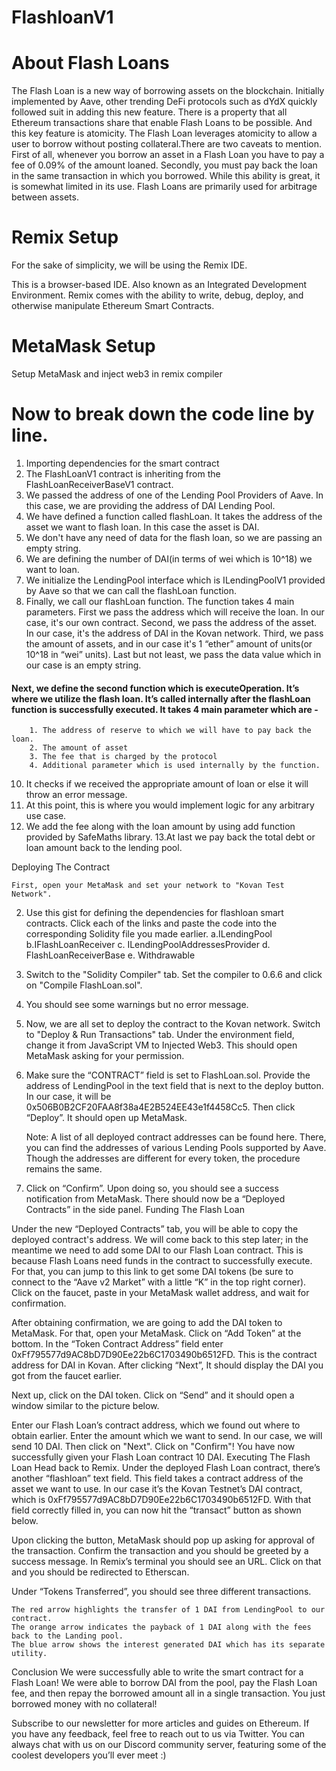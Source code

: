 # FlashloanV1

# About Flash Loans
The Flash Loan is a new way of borrowing assets on the blockchain. Initially implemented by Aave, other trending DeFi protocols such as dYdX quickly followed suit in adding this new feature. There is a property that all Ethereum transactions share that enable Flash Loans to be possible. And this key feature is atomicity.
The Flash Loan leverages atomicity to allow a user to borrow without posting collateral.There are two caveats to mention. First of all, whenever you borrow an asset in a Flash Loan you have to pay a fee of 0.09% of the amount loaned. Secondly, you must pay back the loan in the same transaction in which you borrowed. While this ability is great, it is somewhat limited in its use. Flash Loans are primarily used for arbitrage between assets.


# Remix Setup
For the sake of simplicity, we will be using the Remix IDE.

This is a browser-based IDE. Also known as an Integrated Development Environment.
Remix comes with the ability to write, debug, deploy, and otherwise manipulate Ethereum Smart Contracts.

# MetaMask Setup 
Setup MetaMask and inject web3 in remix compiler 




# Now to break down the code line by line.

 1. Importing dependencies for the smart contract
 2. The FlashLoanV1 contract is inheriting from the FlashLoanReceiverBaseV1 contract.
 3. We passed the address of one of the Lending Pool Providers of Aave. In this case, we are providing the address of DAI Lending Pool. 
 4. We have defined a function called flashLoan. It takes the address of the asset we want to flash loan. In this case the asset is DAI.
 5. We don't have any need of data for the flash loan, so we are passing an empty string.
 6. We are defining the number of DAI(in terms of wei which is 10^18) we want to loan.
 7. We initialize the LendingPool interface which is ILendingPoolV1 provided by Aave so that we can call the flashLoan function.
 8. Finally, we call our flashLoan function. The function takes 4 main parameters. First we pass the address which will receive the loan. In our case, it's our own contract.              Second, we pass the address of the asset. In our case, it's the address of DAI in the Kovan network. Third, we pass the amount of assets, and in our case it's 1 “ether”              amount  of units(or 10^18 in “wei” units). Last but not least, we pass the data value which in our case is an empty string.


#### Next, we define the second function which is executeOperation. It’s where we utilize the flash loan. It’s called internally after the flashLoan function is successfully                executed. It takes 4 main parameter which are -
        1. The address of reserve to which we will have to pay back the loan.
        2. The amount of asset
        3. The fee that is charged by the protocol
        4. Additional parameter which is used internally by the function.
 10. It checks if we received the appropriate amount of loan or else it will throw an error message.
 11. At this point, this is where you would implement logic for any arbitrary use case.
 12. We add the fee along with the loan amount by using add function provided by SafeMaths library.
 13.At last we pay back the total debt or loan amount back to the lending pool.




Deploying The Contract

    First, open your MetaMask and set your network to "Kovan Test Network".



2. Use this gist for defining the dependencies for flashloan smart contracts. Click each of the links and paste the code into the corresponding Solidity file you made earlier.
        a.ILendingPool
        b.IFlashLoanReceiver
        c. ILendingPoolAddressesProvider
        d. FlashLoanReceiverBase
        e. Withdrawable


3. Switch to the "Solidity Compiler" tab. Set the compiler to 0.6.6 and click on "Compile FlashLoan.sol".



4. You should see some warnings but no error message.

5. Now, we are all set to deploy the contract to the Kovan network. Switch to "Deploy & Run Transactions" tab. Under the environment field, change it from JavaScript VM to Injected Web3. This should open MetaMask asking for your permission.



6. Make sure the “CONTRACT” field is set to FlashLoan.sol. Provide the address of LendingPool in the text field that is next to the deploy button. In our case, it will be 0x506B0B2CF20FAA8f38a4E2B524EE43e1f4458Cc5. Then click “Deploy”. It should open up MetaMask. 

    Note: A list of all deployed contract addresses can be found here. There, you can find the addresses of various Lending Pools supported by Aave. Though the addresses are different for every token, the procedure remains the same.




7. Click on “Confirm”. Upon doing so, you should see a success notification from MetaMask. There should now be a “Deployed Contracts” in the side panel.
Funding The Flash Loan



Under the new “Deployed Contracts” tab, you will be able to copy the deployed contract's address. We will come back to this step later; in the meantime we need to add some DAI to our Flash Loan contract. This is because Flash Loans need funds in the contract to successfully execute. For that, you can jump to this link to get some DAI tokens (be sure to connect to the “Aave v2 Market” with a little “K” in the top right corner). Click on the faucet, paste in your MetaMask wallet address, and wait for confirmation.


After obtaining confirmation, we are going to add the DAI token to MetaMask. For that, open your MetaMask. Click on “Add Token” at the bottom. In the “Token Contract Address” field enter 0xFf795577d9AC8bD7D90Ee22b6C1703490b6512FD. This is the contract address for DAI in Kovan. After clicking “Next”, It should display the DAI you got from the faucet earlier.


Next up, click on the DAI token. Click on “Send” and it should open a window similar to the picture below.



Enter our Flash Loan’s contract address, which we found out where to obtain earlier. Enter the amount which we want to send. In our case, we will send 10 DAI. Then click on "Next". Click on "Confirm"! You have now successfully given your Flash Loan contract 10 DAI.
Executing The Flash Loan
Head back to Remix. Under the deployed Flash Loan contract, there’s another “flashloan” text field. This field takes a contract address of the asset we want to use. In our case it’s the Kovan Testnet’s DAI contract, which is 0xFf795577d9AC8bD7D90Ee22b6C1703490b6512FD. With that field correctly filled in, you can now hit the “transact” button as shown below.


Upon clicking the button, MetaMask should pop up asking for approval of the transaction. Confirm the transaction and you should be greeted by a success message. In Remix’s terminal you should see an URL. Click on that and you should be redirected to Etherscan.


Under “Tokens Transferred”, you should see three different transactions.


    The red arrow highlights the transfer of 1 DAI from LendingPool to our contract.
    The orange arrow indicates the payback of 1 DAI along with the fees back to the Landing pool.
    The blue arrow shows the interest generated DAI which has its separate utility.

Conclusion
We were successfully able to write the smart contract for a Flash Loan! We were able to borrow DAI from the pool, pay the Flash Loan fee, and then repay the borrowed amount all in a single transaction. You just borrowed money with no collateral!

Subscribe to our newsletter for more articles and guides on Ethereum. If you have any feedback, feel free to reach out to us via Twitter. You can always chat with us on our Discord community server, featuring some of the coolest developers you’ll ever meet :)

